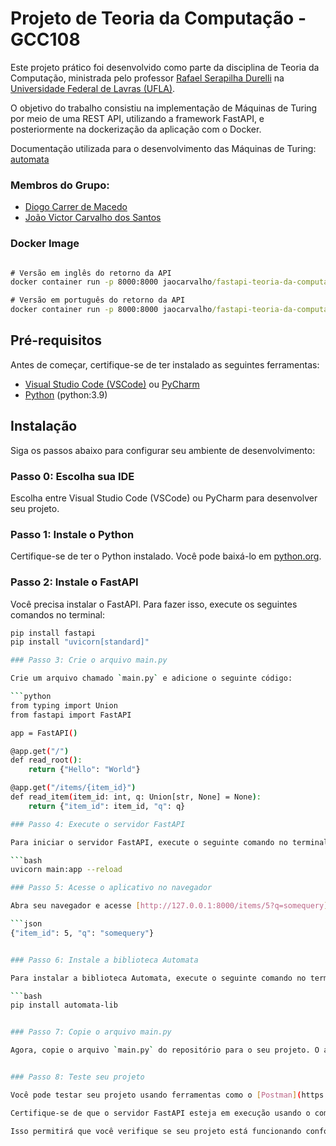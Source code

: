 # Projeto de Teoria da Computação - GCC108

Este projeto prático foi desenvolvido como parte da disciplina de Teoria da Computação, ministrada pelo professor [Rafael Serapilha Durelli](https://campusvirtual.ufla.br/presencial/user/view.php?id=22355&course=50378) na [Universidade Federal de Lavras (UFLA)](https://ufla.br).

O objetivo do trabalho consistiu na implementação de Máquinas de Turing por meio de uma REST API, utilizando a framework FastAPI, e posteriormente na dockerização da aplicação com o Docker.

Documentação utilizada para o desenvolvimento das Máquinas de Turing: [automata](https://github.com/caleb531/automata)

### Membros do Grupo:

- [Diogo Carrer de Macedo](https://campusvirtual.ufla.br/presencial/user/view.php?id=42061&course=50378)
- [João Victor Carvalho dos Santos](https://campusvirtual.ufla.br/presencial/user/view.php?id=42033&course=50378)

### Docker Image

```cmd

# Versão em inglês do retorno da API
docker container run -p 8000:8000 jaocarvalho/fastapi-teoria-da-computacao:v0

# Versão em português do retorno da API
docker container run -p 8000:8000 jaocarvalho/fastapi-teoria-da-computacao:v1
````


## Pré-requisitos

Antes de começar, certifique-se de ter instalado as seguintes ferramentas:

- [Visual Studio Code (VSCode)](https://code.visualstudio.com/) ou [PyCharm](https://www.jetbrains.com/pycharm/)
- [Python](https://www.python.org/) (python:3.9)

## Instalação

Siga os passos abaixo para configurar seu ambiente de desenvolvimento:

### Passo 0: Escolha sua IDE

Escolha entre Visual Studio Code (VSCode) ou PyCharm para desenvolver seu projeto.

### Passo 1: Instale o Python

Certifique-se de ter o Python instalado. Você pode baixá-lo em [python.org](https://www.python.org/downloads/).

### Passo 2: Instale o FastAPI

Você precisa instalar o FastAPI. Para fazer isso, execute os seguintes comandos no terminal:

```bash
pip install fastapi
pip install "uvicorn[standard]"

### Passo 3: Crie o arquivo main.py

Crie um arquivo chamado `main.py` e adicione o seguinte código:

```python
from typing import Union
from fastapi import FastAPI

app = FastAPI()

@app.get("/")
def read_root():
    return {"Hello": "World"}

@app.get("/items/{item_id}")
def read_item(item_id: int, q: Union[str, None] = None):
    return {"item_id": item_id, "q": q}

### Passo 4: Execute o servidor FastAPI

Para iniciar o servidor FastAPI, execute o seguinte comando no terminal:

```bash
uvicorn main:app --reload

### Passo 5: Acesse o aplicativo no navegador

Abra seu navegador e acesse [http://127.0.0.1:8000/items/5?q=somequery](http://127.0.0.1:8000/items/5?q=somequery). Você verá a seguinte resposta JSON:

```json
{"item_id": 5, "q": "somequery"}


### Passo 6: Instale a biblioteca Automata

Para instalar a biblioteca Automata, execute o seguinte comando no terminal:

```bash
pip install automata-lib


### Passo 7: Copie o arquivo main.py

Agora, copie o arquivo `main.py` do repositório para o seu projeto. O arquivo `main.py` contém o código FastAPI necessário para configurar seu aplicativo. Certifique-se de que o arquivo esteja em seu diretório de projeto.


### Passo 8: Teste seu projeto

Você pode testar seu projeto usando ferramentas como o [Postman](https://www.postman.com/) ou o [Insomnia](https://insomnia.rest/), enviando uma solicitação HTTP com o JSON fornecido no repositório.

Certifique-se de que o servidor FastAPI esteja em execução usando o comando `uvicorn main:app --reload` e que o arquivo `main.py` e as dependências estejam configuradas corretamente antes de realizar os testes.

Isso permitirá que você verifique se seu projeto está funcionando conforme o esperado e que as rotas estão respondendo corretamente.

